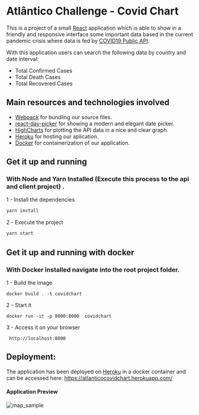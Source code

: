 # Atlântico Challenge - Covid Chart

This is a project of a small [React](https://reactjs.org) application which is able to show in a friendly and responsive interface some important data based in the current pandemic crisis where data is fed by [COVID19 Public API](https://covid19api.com/).

With this application users can search the following data by country and date interval:

- Total Confirmed Cases
- Total Death Cases
- Total Recovered Cases

## Main resources and technologies involved

- [Webpack](https://webpack.js.org/) for bundling our source files.
- [react-day-picker](https://react-day-picker.js.org/) for showing a modern and elegant date picker.
- [HighCharts](https://www.highcharts.com/) for plotting the API data in a nice and clear graph.
- [Heroku](https://www.heroku.com/) for hosting our aplication.
- [Docker](https://www.docker.com/) for containerization of our application.

## Get it up and running

### With Node and Yarn Installed (Execute this process to the api and client project) .

1 - Install the dependencies

```bash
yarn install
```

2 - Execute the project

```bash
yarn start
```

## Get it up and running with docker

### With Docker installed navigate into the root project folder.

1 - Build the image

```
docker build . -t covidchart
```

2 - Start it

```
docker run -it -p 8000:8000  covidchart
```

3 - Access it on your browser

```
 http://localhost:8000
```

## Deployment:

The application has been deployed on [Heroku](https://www.heroku.com/) in a docker container and can be accessed here:
https://atlanticocovidchart.herokuapp.com/

#### Application Preview

![map_sample](resources/covid-chart.gif)
